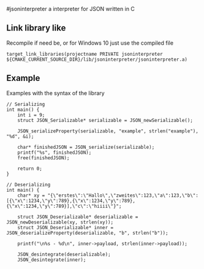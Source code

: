 #jsoninterpreter
a interpreter for JSON written in C

## Link library like
Recompile if need be, or for Windows 10 just use the compiled file

```
target_link_libraries(projectname PRIVATE jsoninterpreter ${CMAKE_CURRENT_SOURCE_DIR}/lib/jsoninterpreter/jsoninterpreter.a)
```

## Example
Examples with the syntax of the library
```
// Serializing
int main() {
    int i = 9;
    struct JSON_Serializable* serializable = JSON_newSerializable();

    JSON_serializeProperty(serializable, "example", strlen("example"), "%d", &i);

    char* finishedJSON = JSON_serialize(serializable);
    printf("%s", finishedJSON);
    free(finishedJSON);

    return 0;
}
```

```
// Deserializing
int main() {
    char* xy = "{\"erstes\":\"Hallo\",\"zweites\":123,\"a\":123,\"b\":[{\"x\":1234,\"y\":789},{\"x\":1234,\"y\":789},{\"x\":1234,\"y\":789}],\"c\":\"hiiii\"}";

    struct JSON_Deserializable* deserializable = JSON_newDeserializable(xy, strlen(xy));
    struct JSON_Deserializable* inner = JSON_deserializeProperty(deserializable, "b", strlen("b"));

    printf("\n%s - %d\n", inner->payload, strlen(inner->payload));

    JSON_desintegrate(deserializable);
    JSON_desintegrate(inner);
    
```
